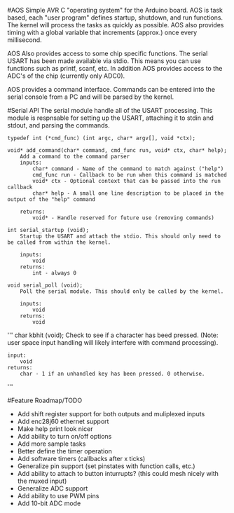 #AOS
Simple AVR C "operating system" for the Arduino board. AOS is task based, each "user program"
defines startup, shutdown, and run functions. The kernel will process the tasks as quickly as
possible. AOS also provides timing with a global variable that increments (approx.) once every
millisecond.

AOS Also provides access to some chip specific functions. The serial USART has been made available
via stdio. This means you can use functions such as printf, scanf, etc. In addition AOS provides
access to the ADC's of the chip (currently only ADC0).

AOS provides a command interface. Commands can be entered into the serial console from a PC and
will be parsed by the kernel.

#Serial API
The serial module handle all of the USART processing. This module is respnsable for setting up
the USART, attaching it to stdin and stdout, and parsing the commands.

	typedef int (*cmd_func) (int argc, char* argv[], void *ctx);

	void* add_command(char* command, cmd_func run, void* ctx, char* help);
		Add a command to the command parser
		inputs:
			char* command - Name of the command to match against ("help")
			cmd_func run - Callback to be run when this command is matched
			void* ctx - Optional context that can be passed into the run callback
			char* help - A small one line description to be placed in the output of the "help" command

		returns:
			void* - Handle reserved for future use (removing commands)

	int serial_startup (void);
		Startup the USART and attach the stdio. This should only need to be called from within the kernel.

		inputs:
			void
		returns:
			int - always 0

	void serial_poll (void);
		Poll the serial module. This should only be called by the kernel.

		inputs:
			void
		returns:
			void

'''
char kbhit (void);
	Check to see if a character has beed pressed. (Note: user space input handling will likely 
	interfere with command processing).

	input:
		void
	returns: 
		char - 1 if an unhandled key has been pressed. 0 otherwise.
'''
	

#Feature Roadmap/TODO
- Add shift register support for both outputs and muliplexed inputs
- Add enc28j60 ethernet support
- Make help print look nicer
- Add ability to turn on/off options
- Add more sample tasks
- Better define the timer operation
- Add software timers (callbacks after x ticks)
- Generalize pin support (set pinstates with function calls, etc.)
- Add ability to attach to button inturrupts? (this could mesh nicely with the muxed input)
- Generalize ADC support
- Add ability to use PWM pins
- Add 10-bit ADC mode
